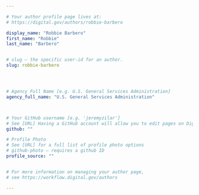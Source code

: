 ```yaml
---

# Your author profile page lives at:
# https://digital.gov/authors/robbie-barbero

display_name: "Robbie Barbero"
first_name: "Robbie"
last_name: "Barbero"


# slug — the specific user-id for an author.
slug: robbie-barbero




# Agency Full Name [e.g. U.S. General Services Administration]
agency_full_name: "U.S. General Services Administration"



# Your GitHub username [e.g. 'jeremyzilar']
# See [URL] Having a GitHub account will allow you to edit pages on DigitalGov. The image used in your GitHub account can also be used to populate your digital.gov profile photo.
github: ""

# Profile Photo
# See [URL] for a full list of profile photo options
# github-photo — requires a github ID
profile_source: ""


# For more information on managing your author page,
# see https://workflow.digital.gov/authors

---
```

